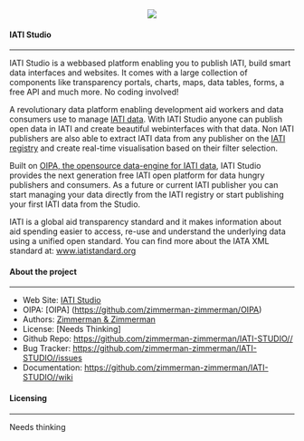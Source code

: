 <div align="center">
  <a href="https://www.iatistudio.com/">
    <img src="https://www.zimmermanzimmerman.nl/wp-content/uploads/2015/10/IATI-studio-logo.png"/>
  </a>
</div>


#### IATI Studio
--------

IATI Studio is a webbased platform enabling you to publish IATI, build smart data interfaces and websites. It comes with a large collection of components like transparency portals, charts, maps, data tables, forms, a free API and much more. No coding involved!

A revolutionary data platform enabling development aid workers and data consumers use to manage [IATI data](http://iatiregistry.org/). With IATI Studio anyone can publish open data in IATI and create beautiful webinterfaces with that data. Non IATI publishers are also able to extract IATI data from any publisher on the [IATI registry](http://iatiregistry.org/) and create real-time visualisation based on their filter selection.

Built on [OIPA, the opensource data-engine for IATI data](https://github.com/zimmerman-zimmerman/OIPA), IATI Studio provides the next generation free IATI open platform for data hungry publishers and consumers. As a future or current IATI publisher you can start managing your data directly from the IATI registry or start publishing your first IATI data from the Studio.

IATI is a global aid transparency standard and it makes information about aid spending easier to access, re-use and understand the underlying data using a unified open standard. You can find more about the IATA XML standard at: www.iatistandard.org


#### About the project
--------

* Web Site:         [IATI Studio](https://www.iatistudio.com/)
* OIPA:             [OIPA] (https://github.com/zimmerman-zimmerman/OIPA)
* Authors:          [Zimmerman & Zimmerman ](https://www.zimmermanzimmerman.nl/)
* License:          [Needs Thinking]
* Github Repo:      https://github.com/zimmerman-zimmerman/IATI-STUDIO//
* Bug Tracker:      https://github.com/zimmerman-zimmerman/IATI-STUDIO//issues
* Documentation:    https://github.com/zimmerman-zimmerman/IATI-STUDIO//wiki



#### Licensing
--------
Needs thinking







